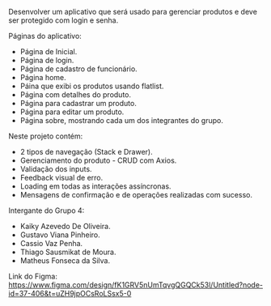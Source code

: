 Desenvolver um aplicativo que será usado para gerenciar produtos e deve ser protegido com login e senha.

Páginas do aplicativo:
- Página de Inicial.
- Página de login.
- Página de cadastro de funcionário.
- Página home.
- Páina que exibi os produtos usando flatlist.
- Página com detalhes do produto.
- Página para cadastrar um produto.
- Página para editar um produto.
- Página sobre, mostrando cada um dos integrantes do grupo.

Neste projeto contém:
- 2 tipos de navegação (Stack e Drawer).
- Gerenciamento do produto - CRUD com Axios.
- Validação dos inputs.
- Feedback visual de erro.
- Loading em todas as interações assíncronas.
- Mensagens de confirmação e de operações realizadas com sucesso.

Intergante do Grupo 4:
- Kaiky Azevedo De Oliveira.
- Gustavo Viana Pinheiro.
- Cassio Vaz Penha.
- Thiago Sausmikat de Moura.
- Matheus Fonseca da Silva.

Link do Figma:
https://www.figma.com/design/fK1GRV5nUmTqvgQGQCk53l/Untitled?node-id=37-406&t=uZH9jpOCsRoLSsx5-0
